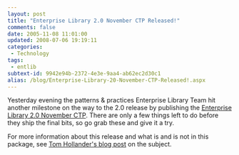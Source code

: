 ```yaml
---
layout: post
title: "Enterprise Library 2.0 November CTP Released!"
comments: false
date: 2005-11-08 11:01:00
updated: 2008-07-06 19:19:11
categories:
 - Technology
tags:
 - entlib
subtext-id: 9942e94b-2372-4e3e-9aa4-ab62ec2d30c1
alias: /blog/Enterprise-Library-20-November-CTP-Released!.aspx
---
```



Yesterday evening the patterns & practices Enterprise Library Team hit another milestone on the way to the 2.0 release by publishing the [Enterprise Library 2.0 November CTP](http://msdn.microsoft.com/library/default.asp?url=/library/en-us/dnpag2/html/entlib2.asp). There are only a few things left to do before they ship the final bits, so go grab these and give it a try. 

For more information about this release and what is and is not in this package, see [Tom Hollander's blog post](http://blogs.msdn.com/tomholl/archive/2005/11/07/EntLibNovCTP.aspx) on the subject. 
